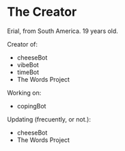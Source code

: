 # The Creator
Erial, from South America. 19 years old.

Creator of:
* cheeseBot
* vibeBot
* timeBot
* The Words Project

Working on:
* copingBot

Updating (frecuently, or not.):
* cheeseBot
* The Words Project
